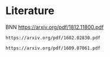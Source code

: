 # Literature

BNN
    https://arxiv.org/pdf/1812.11800.pdf
    
    https://arxiv.org/pdf/1602.02830.pdf
    
    https://arxiv.org/pdf/1609.07061.pdf
